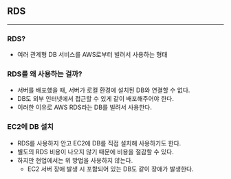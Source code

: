 ## RDS

---

### RDS?
- 여러 관계형 DB 서비스를 AWS로부터 빌려서 사용하는 형태

### RDS를 왜 사용하는 걸까?
- 서버를 배포했을 때, 서버가 로컬 환경에 설치된 DB와 연결할 수 없다.
- DB도 외부 인터넷에서 접근할 수 있게 같이 배포해주어야 한다.
- 이러한 이유로 AWS RDS라는 DB를 빌려서 사용한다.

### EC2에 DB 설치
- RDS를 사용하지 안고 EC2에 DB를 직접 설치해 사용하기도 한다.
- 별도의 RDS 비용이 나오지 않기 때문에 비용을 절감할 수 있다.
- 하지만 현업에서는 위 방법을 사용하지 않는다.
  - EC2 서버 장애 발생 시 포함되어 있는 DB도 같이 장애가 발생한다.